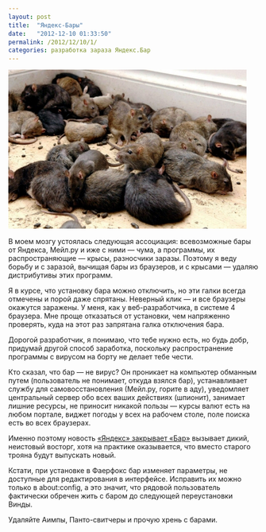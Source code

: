 ```yaml
---
layout: post
title:  "Яндекс-Бары"
date:   "2012-12-10 01:33:50"
permalink: /2012/12/10/1/
categories: разработка зараза Яндекс.Бар
---
```


![rats](/assets/static/rats.jpg)

В моем мозгу устоялась следующая ассоциация: всевозможные бары от
Яндекса, Мейл.ру и иже с ними — чума, а программы, их распространяющие
— крысы, разносчики заразы. Поэтому я веду борьбу и с заразой, вычищая
бары из браузеров, и с крысами — удаляю дистрибутивы этих программ.

Я в курсе, что установку бара можно отключить, но эти галки всегда
отмечены и порой даже спрятаны. Неверный клик — и все браузеры
окажутся заражены. У меня, как у веб-разработчика, в системе 4
браузера. Мне проще отказаться от установки, чем напряженно проверять,
куда на этот раз запрятана галка отключения бара.

Дорогой разработчик, я понимаю, что тебе нужно есть, но будь добр,
придумай другой способ заработка, поскольку распространение программы
с вирусом на борту не делает тебе чести.

Кто сказал, что бар — не вирус? Он проникает на компьютер обманным
путем (пользователь не понимает, откуда взялся бар), устанавливает
службу для самовосстановления (Мейл.ру, горите в аду), уведомляет
центральный сервер обо всех ваших действиях (шпионит), занимает лишние
ресурсы, не приносит никакой пользы — курсы валют есть на любом
портале, виджет погоды у всех на рабочем столе, поле поиска есть во
всех браузерах.

Именно поэтому новость
[«Яндекс» закрывает «Бар»](http://habrahabr.ru/post/158487/) вызывает
дикий, неистовый восторг, хотя на практике оказывается, что вместо
старого трояна будут выпускать новый.

Кстати, при установке в Фаерфокс бар изменяет параметры, не доступные
для редактирования в интерфейсе. Исправить их можно только в
about:config, а это значит, что рядовой пользователь фактически
обречен жить с баром до следующей переустановки Винды.

Удаляйте Аимпы, Панто-свитчеры и прочую хрень с барами.
